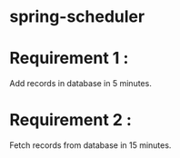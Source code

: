 # spring-scheduler

# Requirement 1 :
Add records in database in 5 minutes.

# Requirement 2 :
Fetch records from database in 15 minutes.